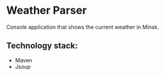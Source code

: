 # Weather Parser

Console application that shows the current weather in Minsk.

## Technology stack:
- Maven
- Jsoup

